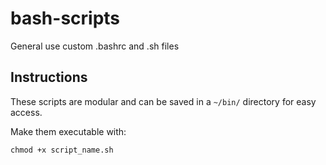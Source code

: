 # bash-scripts
General use custom .bashrc and .sh files

## Instructions

These scripts are modular and can be saved in a `~/bin/` directory for easy access.

Make them executable with:

`chmod +x script_name.sh `
